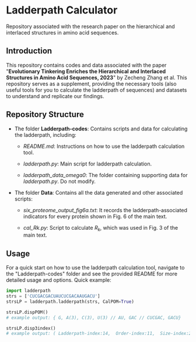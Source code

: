 # Ladderpath Calculator

Repository associated with the research paper on the hierarchical and interlaced structures in amino acid sequences.


## Introduction

This repository contains codes and data associated with the paper "**Evolutionary Tinkering Enriches the Hierarchical and Interlaced Structures in Amino Acid Sequences, 2023**" by Zecheng Zhang et al. This repository serves as a supplement, providing the necessary tools (also useful tools for you to calculate the ladderpath of sequences) and datasets to understand and replicate our findings.


## Repository Structure
- The folder **Ladderpath-codes**: Contains scripts and data for calculating the ladderpath, including:

    - *README.md*: Instructions on how to use the ladderpath calculation tool.

    - *ladderpath.py*: Main script for ladderpath calculation.

    - *ladderpath_data_omega0*: The folder containing supporting data for *ladderpath.py*. Do not modify.


- The folder **Data**: Contains all the data generated and other associated scripts:

    - *six_proteome_output_fig6a.txt*: It records the ladderpath-associated indicators for every protein shown in Fig. 6 of the main text.

    - *cal_Rk.py*: Script to calculate $R_k$, which was used in Fig. 3 of the main text.


## Usage

For a quick start on how to use the ladderpath calculation tool, navigate to the "Ladderpath-codes" folder and see the provided README for more detailed usage and options. Quick example:

```python
import ladderpath
strs = ['CUCGACGACUAUCUCGACAAUGACU']
strsLP = ladderpath.ladderpath(strs, CalPOM=True)

strsLP.dispPOM()
# example output: { G, A(3), C(3), U(3) // AU, GAC // CUCGAC, GACU}

strsLP.disp3index()
# example output: ( Ladderpath-index:14,  Order-index:11,  Size-index:25 )
```
